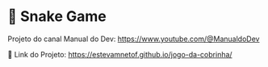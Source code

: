 # 🐍 Snake Game

Projeto do canal Manual do Dev: https://www.youtube.com/@ManualdoDev

🔗 Link do Projeto: https://estevamnetof.github.io/jogo-da-cobrinha/
